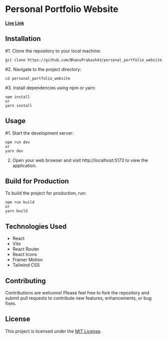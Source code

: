 # Personal Portfolio Website 
[**Live Link**](https://bhanu-portfolio-website.netlify.app/)


## Installation

#1. Clone the repository to your local machine:

    git clone https://github.com/BhanuPrakash43/personal_portfolio_website

#2. Navigate to the project directory:

    cd personal_portfolio_website

#3. Install dependencies using npm or yarn:

    npm install
    or
    yarn install

## Usage

#1. Start the development server:

    npm run dev
    or
    yarn dev

2. Open your web browser and visit http://localhost:5173 to view the application.

## Build for Production

To build the project for production, run:

    npm run build
    or
    yarn build


## Technologies Used

- React
- Vite
- React Router
- React Icons
- Framer Motion
- Tailwind CSS


## Contributing

Contributions are welcome! Please feel free to fork the repository and submit pull requests to contribute new features, enhancements, or bug fixes.

## License

This project is licensed under the [MIT License](LICENSE).
